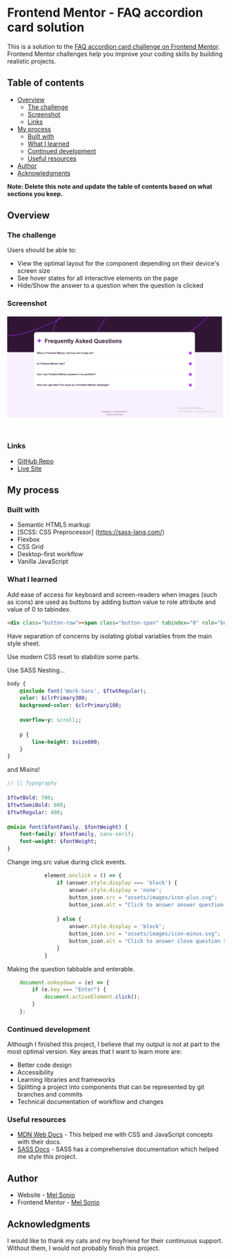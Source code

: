 # Frontend Mentor - FAQ accordion card solution

This is a solution to the [FAQ accordion card challenge on Frontend Mentor](https://www.frontendmentor.io/challenges/faq-accordion-card-XlyjD0Oam). Frontend Mentor challenges help you improve your coding skills by building realistic projects. 

## Table of contents

- [Overview](#overview)
  - [The challenge](#the-challenge)
  - [Screenshot](#screenshot)
  - [Links](#links)
- [My process](#my-process)
  - [Built with](#built-with)
  - [What I learned](#what-i-learned)
  - [Continued development](#continued-development)
  - [Useful resources](#useful-resources)
- [Author](#author)
- [Acknowledgments](#acknowledgments)

**Note: Delete this note and update the table of contents based on what sections you keep.**

## Overview

### The challenge

Users should be able to:

- View the optimal layout for the component depending on their device's screen size
- See hover states for all interactive elements on the page
- Hide/Show the answer to a question when the question is clicked

### Screenshot

![](assets/images/screenshot.jpg)

### Links

- [GitHub Repo](https://github.com/melgasonio/faq-accordion)
- [Live Site](https://melgasonio.github.io/faq-accordion/)

## My process

### Built with

- Semantic HTML5 markup
- [SCSS: CSS Preprocessor] (https://sass-lang.com/)
- Flexbox
- CSS Grid
- Desktop-first workflow
- Vanilla JavaScript

### What I learned

Add ease of access for keyboard and screen-readers when images (such as icons) are used as buttons by adding button value to role attribute and value of 0 to tabindex.
```html
<div class="button-row"><span class="button-span" tabindex="0" role="button"><img class="button-icon"  src="./assets/images/icon-plus.svg" id="button-1" alt="Click to answer question 1."></span></div>
```

Have separation of concerns by isolating global variables from the main style sheet.

Use modern CSS reset to stabilize some parts.

Use SASS Nesting...
```SASS Nesting
body {
    @include font('Work-Sans', $ftwtRegular);
    color: $clrPrimary300;
    background-color: $clrPrimary100;

    overflow-y: scroll;;

    p {
        line-height: $size600;
    }
}
```
and Mixins!
```SASS Mixins
// || Typography

$ftwtBold: 700;
$ftwtSemiBold: 600;
$ftwtRegular: 400;

@mixin font($fontFamily, $fontWeight) {
    font-family: $fontFamily, sans-serif;
    font-weight: $fontWeight;
}
```

Change img.src value during click events.
```js
            element.onclick = () => {
                if (answer.style.display === 'block') {
                    answer.style.display = 'none';
                    button_icon.src = "assets/images/icon-plus.svg";
                    button_icon.alt = "Click to answer answer question ${i+1}.";

                } else {
                    answer.style.display = 'block';
                    button_icon.src = "assets/images/icon-minus.svg";
                    button_icon.alt = "Click to answer close question ${i+1}.";
                }
            }
```

Making the question tabbable and enterable.
```js
    document.onkeydown = (e) => {
        if (e.key === "Enter") {
            document.activeElement.click();
        }
    };
```

### Continued development

Although I finished this project, I believe that my output is not at part to the most optimal version. Key areas that I want to learn more are:
- Better code design 
- Accessibility
- Learning libraries and frameworks
- Splitting a project into components that can be represented by git branches and commits
- Technical documentation of workflow and changes

### Useful resources

- [MDN Web Docs](https://developer.mozilla.org/en-US/docs/Web/JavaScript) - This helped me with CSS and JavaScript concepts with their docs.
- [SASS Docs](https://sass-lang.com/documentation/) - SASS has a comprehensive documentation which helped me style this project.

## Author

- Website - [Mel Sonio](https://www.your-site.com)
- Frontend Mentor - [Mel Sonio](https://www.frontendmentor.io/profile/melgasonio)

## Acknowledgments

I would like to thank my cats and my boyfriend for their continuous support. Without them, I would not probably finish this project.